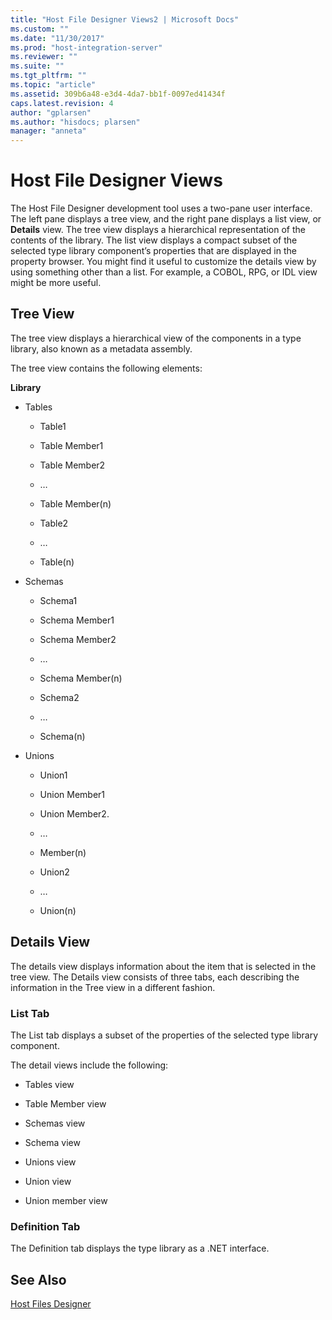 ```yaml
---
title: "Host File Designer Views2 | Microsoft Docs"
ms.custom: ""
ms.date: "11/30/2017"
ms.prod: "host-integration-server"
ms.reviewer: ""
ms.suite: ""
ms.tgt_pltfrm: ""
ms.topic: "article"
ms.assetid: 309b6a48-e3d4-4da7-bb1f-0097ed41434f
caps.latest.revision: 4
author: "gplarsen"
ms.author: "hisdocs; plarsen"
manager: "anneta"
---
```

# Host File Designer Views
The Host File Designer development tool uses a two-pane user interface. The left pane displays a tree view, and the right pane displays a list view, or **Details** view. The tree view displays a hierarchical representation of the contents of the library. The list view displays a compact subset of the selected type library component’s properties that are displayed in the property browser. You might find it useful to customize the details view by using something other than a list. For example, a COBOL, RPG, or IDL view might be more useful.  
  
## Tree View  
 The tree view displays a hierarchical view of the components in a type library, also known as a metadata assembly.  
  
 The tree view contains the following elements:  
  
 **Library**  
  
-   Tables  
  
    -   Table1  
  
    -   Table Member1  
  
    -   Table Member2  
  
    -   …  
  
    -   Table Member(n)  
  
    -   Table2  
  
    -   …  
  
    -   Table(n)  
  
-   Schemas  
  
    -   Schema1  
  
    -   Schema Member1  
  
    -   Schema Member2  
  
    -   …  
  
    -   Schema Member(n)  
  
    -   Schema2  
  
    -   …  
  
    -   Schema(n)  
  
-   Unions  
  
    -   Union1  
  
    -   Union Member1  
  
    -   Union Member2.  
  
    -   …  
  
    -   Member(n)  
  
    -   Union2  
  
    -   …  
  
    -   Union(n)  
  
## Details View  
 The details view displays information about the item that is selected in the tree view. The Details view consists of three tabs, each describing the information in the Tree view in a different fashion.  
  
### List Tab  
 The List tab displays a subset of the properties of the selected type library component.  
  
 The detail views include the following:  
  
-   Tables view  
  
-   Table Member view  
  
-   Schemas view  
  
-   Schema view  
  
-   Unions view  
  
-   Union view  
  
-   Union member view  
  
### Definition Tab  
 The Definition tab displays the type library as a .NET interface.  
  
## See Also  
 [Host Files Designer](../core/host-files-designer2.md)